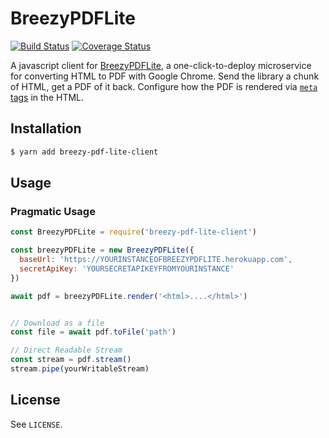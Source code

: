 # BreezyPDFLite
[![Build Status](https://travis-ci.org/danielwestendorf/breezy-pdf-lite-client-js.svg?branch=master)](https://travis-ci.org/danielwestendorf/breezy-pdf-lite-client-js)
[![Coverage Status](https://coveralls.io/repos/github/danielwestendorf/breezy-pdf-lite-client-js/badge.svg?branch=master)](https://coveralls.io/github/danielwestendorf/breezy-pdf-lite-client-js?branch=master)

A javascript client for [BreezyPDFLite](https://github.com/danielwestendorf/breezy-pdf-lite), a one-click-to-deploy microservice for converting HTML to PDF with Google Chrome. Send the library a chunk of HTML, get a PDF of it back. Configure how the PDF is rendered via [`meta` tags](https://github.com/danielwestendorf/breezy-pdf-lite#2-configure-with-meta-tags-optional) in the HTML.

## Installation

```sh
$ yarn add breezy-pdf-lite-client
```

## Usage

### Pragmatic Usage

```javascript
const BreezyPDFLite = require('breezy-pdf-lite-client')

const breezyPDFLite = new BreezyPDFLite({
  baseUrl: 'https://YOURINSTANCEOFBREEZYPDFLITE.herokuapp.com',
  secretApiKey: 'YOURSECRETAPIKEYFROMYOURINSTANCE'
})

await pdf = breezyPDFLite.render('<html>....</html>')


// Download as a file
const file = await pdf.toFile('path')

// Direct Readable Stream
const stream = pdf.stream()
stream.pipe(yourWritableStream)
```


## License

See `LICENSE`.
